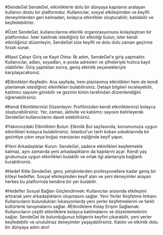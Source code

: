 #SendeGel
SendeGel, etkinliklerle dolu bir dünyaya kapılarını aralayan kullanıcı dostu bir platformdur. Kullanıcılar, sosyal etkileşimden ve keyifli deneyimlerden geri kalmadan, kolayca etkinlikler oluşturabilir, katılabilir ve keşfedebilirler.

#Özet
SendeGel, kullanıcılarına etkinlik organizasyonunu kolaylaştıran bir platformdur. İster katılmak istediğiniz bir etkinliği bulun, ister kendi etkinliğinizi düzenleyin, SendeGel size keyifli ve dolu dolu zaman geçirme fırsatı sunar.

#Nasıl Çalışır
Giriş ve Kayıt Olma: İlk adım, SendeGel'e giriş yapmaktır. Kullanıcılar, adları, soyadları, e-posta adresleri ve şifreleriyle hızlıca kayıt olabilirler. Giriş yaptıktan sonra, geniş etkinlik seçenekleriyle karşılaşacaksınız.

#Etkinlikleri Keşfedin: Ana sayfada, hem planlanmış etkinlikleri hem de kendi planlamak istediğiniz etkinlikleri bulabilirsiniz. Detaylı bilgileri inceleyebilir, katılımcı sayısını görebilir ve gezinin kimin tarafından düzenlendiğini öğrenebilirsiniz.

#Kendi Etkinliklerinizi Düzenleyin: Profilinizden kendi etkinliklerinizi kolayca oluşturabilirsiniz. Yer, zaman, aktivite ve katılımcı sayısını belirleyerek SendeGel kullanıcılarını davet edebilirsiniz.

#Yakınınızdaki Etkinlikleri Bulun: Etkinlik Bul sayfasında, konumunuza uygun etkinlikleri kolayca bulabilirsiniz. İstanbul'un tarih kokan sokaklarında bir gezintiye çıkın veya boğaz manzarası eşliğinde keyif yapın.

#Yeni Arkadaşlıklar Kurun: SendeGel, sadece etkinlikleri keşfetmekle kalmaz, aynı zamanda yeni arkadaşlıkların da kapılarını açar. Kendi yaş grubunuza uygun etkinlikleri bulabilir ve ortak ilgi alanlarıyla bağlantı kurabilirsiniz.

#Hedef Kitle
SendeGel, genç yetişkinlerden profesyonellere kadar geniş bir kitleyi hedefler. Sosyal etkileşimden keyif alan ve yeni deneyimler arayan herkes bu platformda kendine bir yer bulabilir.

#Hedefler
Sosyal Bağları Güçlendirmek: Kullanıcılar arasında etkileşimi artırarak yeni arkadaşlıkların oluşmasını sağlar.
Yeni Yerler Keşfetme İmkanı: Kullanıcıların bulundukları lokasyonlarda yeni yerler keşfetmelerini ve farklı kültürlerle tanışmalarını sağlar.
#Etkinliklere Kolay Erişim Sağlamak: Kullanıcıların çeşitli etkinliklere kolayca katılmalarını ve düzenlemelerini sağlar.
SendeGel ile bulunduğunuz bölgenin keyfini çıkarabilir, yeni yerler keşfedebilir ve unutulmaz deneyimler yaşayabilirsiniz. Katılın ve etkinlik dolu bir dünyaya adım atın!
